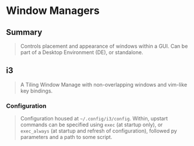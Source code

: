 # Window Managers

## Summary

> Controls placement and appearance of windows within a GUI.
> Can be part of a Desktop Environment (DE), or standalone.

## i3

> A Tiling Window Manage with non-overlapping windows and
> vim-like key bindings.

### Configuration

> Configuration housed at `~/.config/i3/config`.  Within, upstart
> commands can be specified using `exec` (at startup only),
> or `exec_always` (at startup and refresh of configuration), followed
> py parameters and a path to some script.

